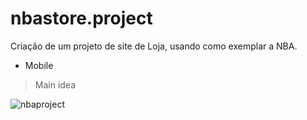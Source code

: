# nbastore.project
Criação de um projeto de site de Loja, usando como exemplar a NBA.
- Mobile

> Main idea
<img scr="assets/nbaproject.png" alt="nbaproject">
